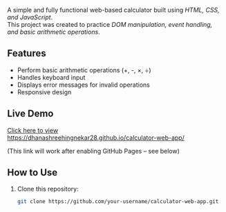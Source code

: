 A simple and fully functional web-based calculator built using *HTML, CSS, and JavaScript*.  
This project was created to practice *DOM manipulation, event handling, and basic arithmetic operations*.

## Features
- Perform basic arithmetic operations (+, -, ×, ÷)
- Handles keyboard input
- Displays error messages for invalid operations
- Responsive design

## Live Demo
[Click here to view](https://your-username.github.io/calculator-web-app/)  
https://dhanashreehingnekar28.github.io/calculator-web-app/
 
(This link will work after enabling GitHub Pages – see below)

## How to Use
1. Clone this repository:
   ```bash
   git clone https://github.com/your-username/calculator-web-app.git
